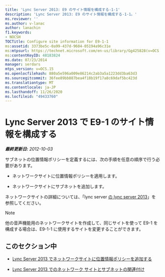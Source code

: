 ```yaml
---
title: 'Lync Server 2013: E9 のサイト情報を構成する-1-1'
description: 'Lync Server 2013: E9 のサイト情報を構成する-1-1。'
ms.reviewer: ''
ms.author: v-lanac
author: lanachin
f1.keywords:
- NOCSH
TOCTitle: Configure site information for E9-1-1
ms:assetid: 3373be5c-0a99-437d-9604-05194a96c31e
ms:mtpsurl: https://technet.microsoft.com/en-us/library/Gg425828(v=OCS.15)
ms:contentKeyID: 48183824
ms.date: 07/23/2014
manager: serdars
mtps_version: v=OCS.15
ms.openlocfilehash: 880a5e596a009e86214c2ab3a5a1223dd3ba63d3
ms.sourcegitcommit: 36fee89bb887bea4f18b19f17a8c69daf5bc423d
ms.translationtype: MT
ms.contentlocale: ja-JP
ms.lasthandoff: 11/26/2020
ms.locfileid: "49433760"
---
```

# <a name="configure-site-information-for-e9-1-1-in-lync-server-2013"></a>Lync Server 2013 で E9-1 のサイト情報を構成する

<div data-xmlns="http://www.w3.org/1999/xhtml">

<div class="topic" data-xmlns="http://www.w3.org/1999/xhtml" data-msxsl="urn:schemas-microsoft-com:xslt" data-cs="https://msdn.microsoft.com/">

<div data-asp="https://msdn2.microsoft.com/asp">



</div>

<div id="mainSection">

<div id="mainBody">

<span> </span>

_**最終更新日:** 2012-10-03_

サブネットの位置情報ポリシーを定義するには、次の手順を任意の順序で行う必要があります。

  - ネットワークサイトに位置情報ポリシーを適用します。

  - ネットワークサイトにサブネットを追加します。

ネットワークサイトの詳細については、「lync server [の lync server 2013](lync-server-2013-sites.md)」を参照してください。

<div>


> [!NOTE]  
> 他の音声機能用のネットワークサイトを作成して、同じサイトを使って E9-1 を構成する場合は、E9-1-1 に使用するサイトを変更することができます。



</div>

<div>

## <a name="in-this-section"></a>このセクション中

  - [Lync Server 2013 でネットワークサイトに位置情報ポリシーを追加する](lync-server-2013-add-a-location-policy-to-a-network-site.md)

  - [Lync Server 2013 でのネットワーク サイトとサブネットの関連付け](lync-server-2013-associate-a-subnet-with-a-network-site.md)

</div>

</div>

<span> </span>

</div>

</div>

</div>

